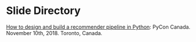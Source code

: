 # Slide Directory

[How to design and build a recommender pipeline in Python](pycon-canada-2018.pdf): PyCon Canada. November 10th, 2018. Toronto, Canada.
